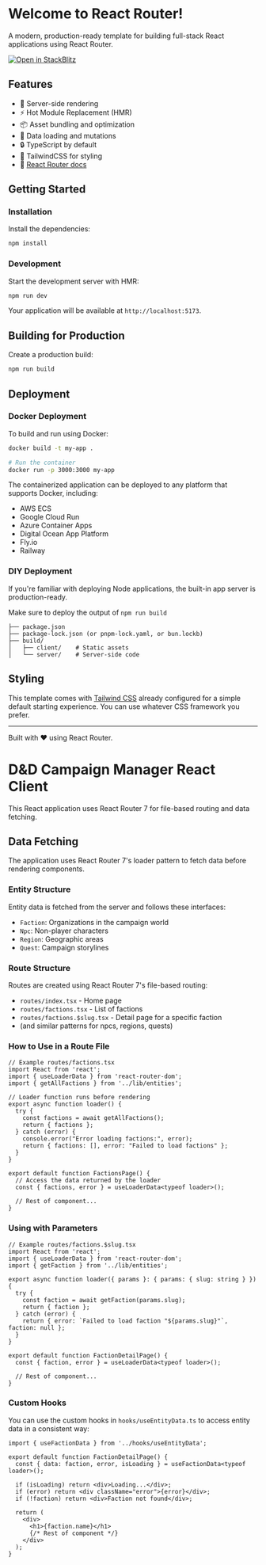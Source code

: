 # Welcome to React Router!

A modern, production-ready template for building full-stack React applications using React Router.

[![Open in StackBlitz](https://developer.stackblitz.com/img/open_in_stackblitz.svg)](https://stackblitz.com/github/remix-run/react-router-templates/tree/main/default)

## Features

- 🚀 Server-side rendering
- ⚡️ Hot Module Replacement (HMR)
- 📦 Asset bundling and optimization
- 🔄 Data loading and mutations
- 🔒 TypeScript by default
- 🎉 TailwindCSS for styling
- 📖 [React Router docs](https://reactrouter.com/)

## Getting Started

### Installation

Install the dependencies:

```bash
npm install
```

### Development

Start the development server with HMR:

```bash
npm run dev
```

Your application will be available at `http://localhost:5173`.

## Building for Production

Create a production build:

```bash
npm run build
```

## Deployment

### Docker Deployment

To build and run using Docker:

```bash
docker build -t my-app .

# Run the container
docker run -p 3000:3000 my-app
```

The containerized application can be deployed to any platform that supports Docker, including:

- AWS ECS
- Google Cloud Run
- Azure Container Apps
- Digital Ocean App Platform
- Fly.io
- Railway

### DIY Deployment

If you're familiar with deploying Node applications, the built-in app server is production-ready.

Make sure to deploy the output of `npm run build`

```
├── package.json
├── package-lock.json (or pnpm-lock.yaml, or bun.lockb)
├── build/
│   ├── client/    # Static assets
│   └── server/    # Server-side code
```

## Styling

This template comes with [Tailwind CSS](https://tailwindcss.com/) already configured for a simple default starting experience. You can use whatever CSS framework you prefer.

---

Built with ❤️ using React Router.

# D&D Campaign Manager React Client

This React application uses React Router 7 for file-based routing and data fetching.

## Data Fetching

The application uses React Router 7's loader pattern to fetch data before rendering components.

### Entity Structure

Entity data is fetched from the server and follows these interfaces:
- `Faction`: Organizations in the campaign world
- `Npc`: Non-player characters
- `Region`: Geographic areas
- `Quest`: Campaign storylines

### Route Structure

Routes are created using React Router 7's file-based routing:
- `routes/index.tsx` - Home page
- `routes/factions.tsx` - List of factions
- `routes/factions.$slug.tsx` - Detail page for a specific faction
- (and similar patterns for npcs, regions, quests)

### How to Use in a Route File

```tsx
// Example routes/factions.tsx
import React from 'react';
import { useLoaderData } from 'react-router-dom';
import { getAllFactions } from '../lib/entities';

// Loader function runs before rendering
export async function loader() {
  try {
    const factions = await getAllFactions();
    return { factions };
  } catch (error) {
    console.error("Error loading factions:", error);
    return { factions: [], error: "Failed to load factions" };
  }
}

export default function FactionsPage() {
  // Access the data returned by the loader
  const { factions, error } = useLoaderData<typeof loader>();
  
  // Rest of component...
}
```

### Using with Parameters

```tsx
// Example routes/factions.$slug.tsx
import React from 'react';
import { useLoaderData } from 'react-router-dom';
import { getFaction } from '../lib/entities';

export async function loader({ params }: { params: { slug: string } }) {
  try {
    const faction = await getFaction(params.slug);
    return { faction };
  } catch (error) {
    return { error: `Failed to load faction "${params.slug}"`, faction: null };
  }
}

export default function FactionDetailPage() {
  const { faction, error } = useLoaderData<typeof loader>();
  
  // Rest of component...
}
```

### Custom Hooks

You can use the custom hooks in `hooks/useEntityData.ts` to access entity data in a consistent way:

```tsx
import { useFactionData } from '../hooks/useEntityData';

export default function FactionDetailPage() {
  const { data: faction, error, isLoading } = useFactionData<typeof loader>();
  
  if (isLoading) return <div>Loading...</div>;
  if (error) return <div className="error">{error}</div>;
  if (!faction) return <div>Faction not found</div>;
  
  return (
    <div>
      <h1>{faction.name}</h1>
      {/* Rest of component */}
    </div>
  );
}
```
